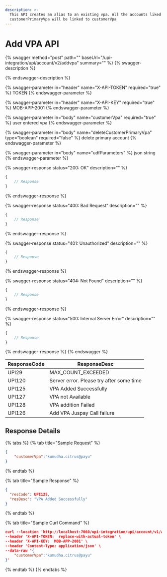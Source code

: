 ```yaml
---
description: >-
  This API creates an alias to an existing vpa. All the accounts liked to
  customerPrimaryVpa will be linked to customerVpa
---
```


# Add VPA API

{% swagger method="post" path="" baseUrl="/upi-integration/upi/account/v2/addvpa" summary="" %}
{% swagger-description %}

{% endswagger-description %}

{% swagger-parameter in="header" name="X-API-TOKEN" required="true" %}
TOKEN
{% endswagger-parameter %}

{% swagger-parameter in="header" name="X-API-KEY" required="true" %}
MOB-APP-2001
{% endswagger-parameter %}

{% swagger-parameter in="body" name="customerVpa" required="true" %}
user entered vpa
{% endswagger-parameter %}

{% swagger-parameter in="body" name="deleteCustomerPrimaryVpa" type="boolean" required="false" %}
delete primary account
{% endswagger-parameter %}

{% swagger-parameter in="body" name="udfParameters" %}
json string
{% endswagger-parameter %}

{% swagger-response status="200: OK" description="" %}
```javascript
{
    // Response
}
```
{% endswagger-response %}

{% swagger-response status="400: Bad Request" description="" %}
```javascript
{
    // Response
}
```
{% endswagger-response %}

{% swagger-response status="401: Unauthorized" description="" %}
```javascript
{
    // Response
}
```
{% endswagger-response %}

{% swagger-response status="404: Not Found" description="" %}
```javascript
{
    // Response
}
```
{% endswagger-response %}

{% swagger-response status="500: Internal Server Error" description="" %}
```javascript
{
    // Response
}
```
{% endswagger-response %}
{% endswagger %}

| ResponseCode | ResponseDesc                             |
| ------------ | ---------------------------------------- |
| UPI29        | MAX\_COUNT\_EXCEEDED                     |
| UPI120       | Server error. Please try after some time |
| UPI125       | VPA Added Successfully                   |
| UPI127       | VPA not Available                        |
| UPI128       | VPA addition Failed                      |
| UPI126       | Add VPA Juspay Call failure              |

## Response Details

{% tabs %}
{% tab title="Sample Request" %}
```json
{
    "customerVpa":"kumudha.citrus@payu"
}
```
{% endtab %}

{% tab title="Sample Response" %}
```json
{
  "resCode": UPI125,
  "resDesc": "VPA Added Successfully"
}


```
{% endtab %}

{% tab title="Sample Curl Command" %}
```json
curl --location 'http://localhost:7060/upi-integration/upi/account/v1/addvpa' \
--header 'X-API-TOKEN:  replace-with-actual-token' \
--header 'X-API-KEY:  MOB-APP-2001' \
--header 'Content-Type: application/json' \
--data-raw '{
    "customerVpa":"kumudha.citrus@payu"
}'
```
{% endtab %}
{% endtabs %}

